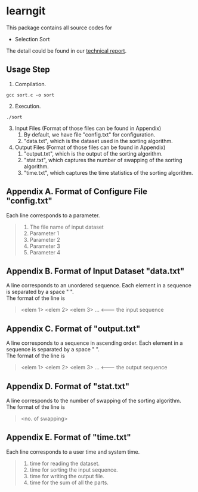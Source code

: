 # learngit
This package contains all source codes for 
- Selection Sort

The detail could be found in our [technical report](./Test1_Sorting_Algorithm.pdf).

## Usage Step
1. Compilation. 
```
gcc sort.c -o sort
```
2. Execution.
```
./sort
```
3. Input Files (Format of those files can be found in Appendix)
   1. By default, we have file "config.txt" for configuration.
   2. "data.txt", which is the dataset used in the sorting algorithm.
4. Output Files (Format of those files can be found in Appendix)
   1. "output.txt", which is the output of the sorting algorithm.
   2. "stat.txt", which captures the number of swapping of the sorting algorithm.
   3. "time.txt", which captures the time statistics of the sorting algorithm.


## Appendix A. Format of Configure File "config.txt"
Each line corresponds to a parameter. <br>
> 1. The file name of input dataset
> 2. Parameter 1
> 3. Parameter 2
> 4. Parameter 3
> 5. Parameter 4

## Appendix B. Format of Input Dataset "data.txt"
A line corresponds to an unordered sequence. Each element in a sequence is separated by a space " ". <br>
The format of the line is <br>
> <elem 1> <elem 2> <elem 3> ... <--- the input sequence <br>


## Appendix C. Format of "output.txt"
A line corresponds to a sequence in ascending order. Each element in a sequence is separated by a space " ". <br>
The format of the line is <br>
> <elem 1> <elem 2> <elem 3> ... <--- the output sequence <br>

## Appendix D. Format of "stat.txt"
A line corresponds to the number of swapping of the sorting algorithm. <br>
The format of the line is <br>
> <no. of swapping> <br>


## Appendix E. Format of "time.txt"
Each line corresponds to a user time and system time. <br>
> 1. time for reading the dataset.
> 2. time for sorting the input sequence.
> 3. time for writing the output file.
> 4. time for the sum of all the parts.

